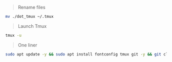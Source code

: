 > Rename files
```bash
mv ./dot_tmux ~/.tmux
```
> Launch Tmux
```bash
tmux -u
```
> One liner
```bash
sudo apt update -y && sudo apt install fontconfig tmux git -y && git clone https://github.com/KnownBlackHat/tmux-config.git ~/tmux-config && cd ~/tmux-config && mv dot_tmux ~/.tmux && mv .tmux.conf ~/.tmux.conf && tmux -u
